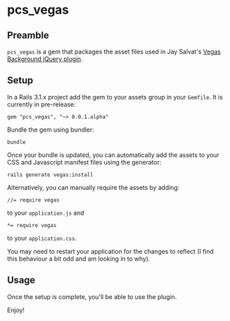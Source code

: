 # pcs_vegas

## Preamble

`pcs_vegas` is a gem that packages the asset files used in Jay Salvat's [Vegas Background jQuery plugin](http://vegas.jaysalvat.com/).


## Setup

In a Rails 3.1.x project add the gem to your assets group in your `Gemfile`. It is currently in pre-release:

	gem "pcs_vegas", "~> 0.0.1.alpha"

Bundle the gem using bundler:

	bundle

Once your bundle is updated, you can automatically add the assets to your CSS and Javascript manifest files using the generator:

	rails generate vegas:install

Alternatively, you can manually require the assets by adding:

	//= require vegas

to your `application.js` and

	*= require vegas

to your `application.css`.

You may need to restart your application for the changes to reflect (I find this behaviour a bit odd and am looking in to why).

## Usage

Once the setup is complete, you'll be able to use the plugin.

Enjoy!
